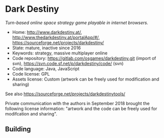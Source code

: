 # Dark Destiny

_Turn-based online space strategy game playable in internet browsers._

- Home: http://www.darkdestiny.at/, http://www.thedarkdestiny.at/portalApp/#/, https://sourceforge.net/projects/darkdestiny/
- State: mature, inactive since 2016
- Keywords: strategy, massive multiplayer online
- Code repository: https://gitlab.com/osgames/darkdestiny.git (import of svn), https://svn.code.sf.net/p/darkdestiny/code/ (svn)
- Code language: Java, JavaScript
- Code license: GPL
- Assets license: Custom (artwork can be freely used for modification and sharing)

See also https://sourceforge.net/projects/darkdestinytools/

Private communication with the authors in September 2018 brought the following license information: "artwork and the code can be freely used for modifcation and sharing".

## Building


